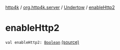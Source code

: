 [http4k](../../index.md) / [org.http4k.server](../index.md) / [Undertow](index.md) / [enableHttp2](./enable-http2.md)

# enableHttp2

`val enableHttp2: `[`Boolean`](https://kotlinlang.org/api/latest/jvm/stdlib/kotlin/-boolean/index.html) [(source)](https://github.com/http4k/http4k/blob/master/http4k-server-undertow/src/main/kotlin/org/http4k/server/Undertow.kt#L41)